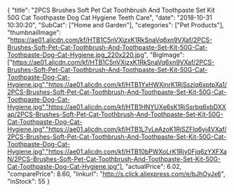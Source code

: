 {
	"title": "2PCS Brushes Soft  Pet Cat Toothbrush And Toothpaste Set Kit 50G Cat Toothpaste Dog Cat Hygiene Teeth Care",
	"date": "2018-10-31 10:30:20",
	"SubCat": ["Home and Garden"],
	"categories": ["Pet Products"],
	"thumbnailImage": "https://ae01.alicdn.com/kf/HTB1C5nVXizxK1RkSnaVq6xn9VXaf/2PCS-Brushes-Soft-Pet-Cat-Toothbrush-And-Toothpaste-Set-Kit-50G-Cat-Toothpaste-Dog-Cat-Hygiene.jpg_220x220.jpg",
	"BigImage": ["https://ae01.alicdn.com/kf/HTB1C5nVXizxK1RkSnaVq6xn9VXaf/2PCS-Brushes-Soft-Pet-Cat-Toothbrush-And-Toothpaste-Set-Kit-50G-Cat-Toothpaste-Dog-Cat-Hygiene.jpg","https://ae01.alicdn.com/kf/HTB1YxHWXinrK1RjSsziq6xptpXa1/2PCS-Brushes-Soft-Pet-Cat-Toothbrush-And-Toothpaste-Set-Kit-50G-Cat-Toothpaste-Dog-Cat-Hygiene.jpg","https://ae01.alicdn.com/kf/HTB1HNYUXe6sK1RjSsrbq6xbDXXap/2PCS-Brushes-Soft-Pet-Cat-Toothbrush-And-Toothpaste-Set-Kit-50G-Cat-Toothpaste-Dog-Cat-Hygiene.jpg","https://ae01.alicdn.com/kf/HTB1L7vLeAzoK1RjSZFlq6yi4VXaf/2PCS-Brushes-Soft-Pet-Cat-Toothbrush-And-Toothpaste-Set-Kit-50G-Cat-Toothpaste-Dog-Cat-Hygiene.jpg","https://ae01.alicdn.com/kf/HTB10bPWXoLrK1Rjy0Fjq6zYXFXaN/2PCS-Brushes-Soft-Pet-Cat-Toothbrush-And-Toothpaste-Set-Kit-50G-Cat-Toothpaste-Dog-Cat-Hygiene.jpg"],
	"actualPrice": 6.02,
	"comparePrice": 8.60,
	"linkurl": "http://s.click.aliexpress.com/e/bJhOyJx6",
	"inStock": 55
}
